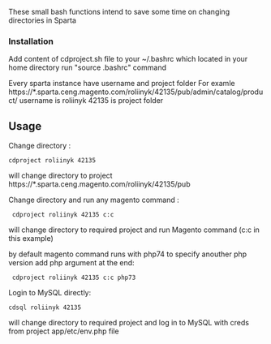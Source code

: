 <!-- GETTING STARTED -->
These small bash functions intend to save some time on changing directories in Sparta



### Installation

Add content of cdproject.sh file to your ~/.bashrc which located in your home directory 
run "source .bashrc" command 

Every sparta instance have username and project folder
For examle https://*.sparta.ceng.magento.com/roliinyk/42135/pub/admin/catalog/product/ 
username is roliinyk 
42135 is project folder


<!-- USAGE EXAMPLES -->
## Usage

 
 Change directory : 

 ```cdproject roliinyk 42135 ``` 

will change directory to project  https://*.sparta.ceng.magento.com/roliinyk/42135/pub

Change directory and run any magento command :
 
``` cdproject roliinyk 42135 c:c``` 

will change directory to required project and run Magento command (c:c in this example)


by default magento command runs with php74 to specify anouther php version add php argument at the end:

``` cdproject roliinyk 42135 c:c php73``` 



Login to MySQL directly:

```cdsql roliinyk 42135``` 

will change directory to required project and log in to MySQL with creds from project app/etc/env.php file 
 



 
